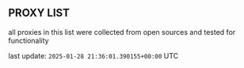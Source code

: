 ## PROXY LIST

all proxies in this list were collected from open sources and tested for functionality

last update: `2025-01-28 21:36:01.390155+00:00` UTC
